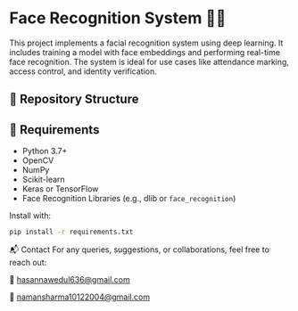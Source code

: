 # Face Recognition System 🧠📸

This project implements a facial recognition system using deep learning. It includes training a model with face embeddings and performing real-time face recognition. The system is ideal for use cases like attendance marking, access control, and identity verification.

## 📁 Repository Structure




## 🔧 Requirements

- Python 3.7+
- OpenCV
- NumPy
- Scikit-learn
- Keras or TensorFlow
- Face Recognition Libraries (e.g., dlib or `face_recognition`)

Install with:
```bash
pip install -r requirements.txt
```
📬 Contact
For any queries, suggestions, or collaborations, feel free to reach out:

📧 hasannawedul636@gmail.com

📧 namansharma10122004@gmail.com





